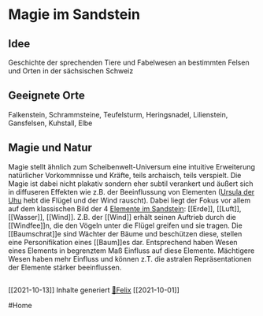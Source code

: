 # Magie im Sandstein
## Idee
Geschichte der sprechenden Tiere und Fabelwesen an bestimmten Felsen und Orten in der sächsischen Schweiz
## Geeignete Orte
Falkenstein, Schrammsteine, Teufelsturm, Heringsnadel, Lilienstein, Gansfelsen, Kuhstall, Elbe
## Magie und Natur
Magie stellt ähnlich zum Scheibenwelt-Universum eine intuitive Erweiterung natürlicher Vorkommnisse und Kräfte, teils archaisch, teils verspielt. Die Magie ist dabei nicht plakativ sondern eher subtil verankert und äußert sich in diffuseren Effekten wie z.B. der Beeinflussung von Elementen ([Ursula der Uhu](Bewohner/Ursula%20der%20Uhu.md) hebt die Flügel und der Wind rauscht).
Dabei liegt der Fokus vor allem auf dem klassischen Bild der 4 [Elemente im Sandstein](Magie%20und%20Elemente/Elemente%20im%20Sandstein.md): [[Erde]], [[Luft]], [[Wasser]], [[Wind]]. Z.B. der [[Wind]] erhält seinen Auftrieb durch die [[Windfee]]n, die den Vögeln unter die Flügel greifen und sie tragen. Die [[Baumschrat]]e sind Wächter der Bäume und beschützen diese, stellen eine Personifikation eines [[Baum]]es dar. Entsprechend haben Wesen eines Elements in begrenztem Maß Einfluss auf diese Elemente. Mächtigere Wesen haben mehr Einfluss und können z.T. die astralen Repräsentationen der Elemente stärker beeinflussen.

##
[[2021-10-13]] Inhalte generiert [🐨Felix](Stuff/🐨Felix.md)
[[2021-10-01]] 

#Home